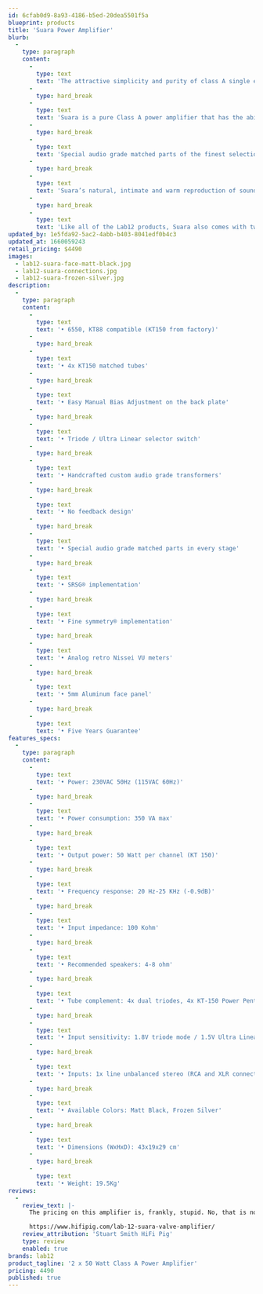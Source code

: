 ```yaml
---
id: 6cfab0d9-8a93-4186-b5ed-20dea5501f5a
blueprint: products
title: 'Suara Power Amplifier'
blurb:
  -
    type: paragraph
    content:
      -
        type: text
        text: 'The attractive simplicity and purity of class A single ended power amplifiers are imprinted in Suara, a high-fidelity audiophile Parallel tube Class A power amplifier.'
      -
        type: hard_break
      -
        type: text
        text: 'Suara is a pure Class A power amplifier that has the ability to reproduce music with exceptional musicality and directness whilst its 50W per channel bring immense and controlled power out of the box able to drive any audio system’s loud speakers.'
      -
        type: hard_break
      -
        type: text
        text: 'Special audio grade matched parts of the finest selections in every stage, refined voicing tests and countless hours of actual listening, allowed us to create this great octal tube based power amplifier, that offers both Triode and Ultra Linear mode at the tip of the switch.'
      -
        type: hard_break
      -
        type: text
        text: 'Suara’s natural, intimate and warm reproduction of sounding will surely immerse the listener in a long- lasting audition without any listening fatigue.'
      -
        type: hard_break
      -
        type: text
        text: 'Like all of the Lab12 products, Suara also comes with two colour choices of glass blasting anodizing finish.'
updated_by: 1e5fda92-5ac2-4abb-b403-8041edf0b4c3
updated_at: 1660059243
retail_pricing: $4490
images:
  - lab12-suara-face-matt-black.jpg
  - lab12-suara-connections.jpg
  - lab12-suara-frozen-silver.jpg
description:
  -
    type: paragraph
    content:
      -
        type: text
        text: '• 6550, KT88 compatible (KT150 from factory)'
      -
        type: hard_break
      -
        type: text
        text: '• 4x KT150 matched tubes'
      -
        type: hard_break
      -
        type: text
        text: '• Easy Manual Bias Adjustment on the back plate'
      -
        type: hard_break
      -
        type: text
        text: '• Triode / Ultra Linear selector switch'
      -
        type: hard_break
      -
        type: text
        text: '• Handcrafted custom audio grade transformers'
      -
        type: hard_break
      -
        type: text
        text: '• No feedback design'
      -
        type: hard_break
      -
        type: text
        text: '• Special audio grade matched parts in every stage'
      -
        type: hard_break
      -
        type: text
        text: '• SRSG® implementation'
      -
        type: hard_break
      -
        type: text
        text: '• Fine symmetry® implementation'
      -
        type: hard_break
      -
        type: text
        text: '• Analog retro Nissei VU meters'
      -
        type: hard_break
      -
        type: text
        text: '• 5mm Aluminum face panel'
      -
        type: hard_break
      -
        type: text
        text: '• Five Years Guarantee'
features_specs:
  -
    type: paragraph
    content:
      -
        type: text
        text: '• Power: 230VAC 50Hz (115VAC 60Hz)'
      -
        type: hard_break
      -
        type: text
        text: '• Power consumption: 350 VA max'
      -
        type: hard_break
      -
        type: text
        text: '• Output power: 50 Watt per channel (KT 150)'
      -
        type: hard_break
      -
        type: text
        text: '• Frequency response: 20 Hz-25 KHz (-0.9dB)'
      -
        type: hard_break
      -
        type: text
        text: '• Input impedance: 100 Kohm'
      -
        type: hard_break
      -
        type: text
        text: '• Recommended speakers: 4-8 ohm'
      -
        type: hard_break
      -
        type: text
        text: '• Tube complement: 4x dual triodes, 4x KT-150 Power Pentodes'
      -
        type: hard_break
      -
        type: text
        text: '• Input sensitivity: 1.8V triode mode / 1.5V Ultra Linear mode'
      -
        type: hard_break
      -
        type: text
        text: '• Inputs: 1x line unbalanced stereo (RCA and XLR connectors)'
      -
        type: hard_break
      -
        type: text
        text: '• Available Colors: Matt Black, Frozen Silver'
      -
        type: hard_break
      -
        type: text
        text: '• Dimensions (WxHxD): 43x19x29 cm'
      -
        type: hard_break
      -
        type: text
        text: '• Weight: 19.5Kg'
reviews:
  -
    review_text: |-
      The pricing on this amplifier is, frankly, stupid. No, that is not really fair, is it? I’m better off saying that the asking price for this amplifier represents a bit of a bargain and I’ve heard valve amplifiers, and solid-state amps for that matter that cost a lot more than this not have the same sense of power and control that the Suana brings to the party.

      https://www.hifipig.com/lab-12-suara-valve-amplifier/
    review_attribution: 'Stuart Smith HiFi Pig'
    type: review
    enabled: true
brands: lab12
product_tagline: '2 x 50 Watt Class A Power Amplifier'
pricing: 4490
published: true
---
```

